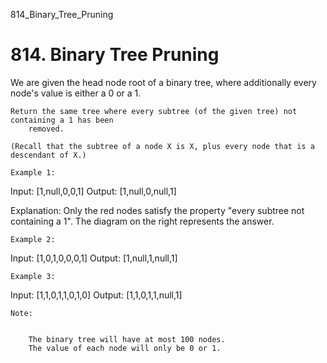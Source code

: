 814_Binary_Tree_Pruning
# 814. Binary Tree Pruning

We are given the head node root of a binary tree, where additionally every
        node's value is either a 0 or a 1.

    Return the same tree where every subtree (of the given tree) not containing a 1 has been
        removed.

    (Recall that the subtree of a node X is X, plus every node that is a descendant of X.)

    Example 1:
Input: [1,null,0,0,1]
Output: [1,null,0,null,1]

Explanation:
Only the red nodes satisfy the property "every subtree not containing a 1".
The diagram on the right represents the answer.

    Example 2:
Input: [1,0,1,0,0,0,1]
Output: [1,null,1,null,1]

    Example 3:
Input: [1,1,0,1,1,0,1,0]
Output: [1,1,0,1,1,null,1]

    Note: 

    
        The binary tree will have at most 100 nodes.
        The value of each node will only be 0 or 1.
